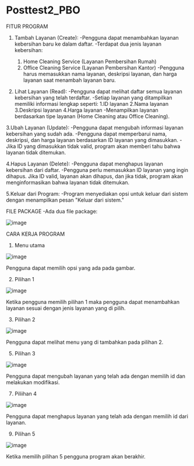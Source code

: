 # Posttest2_PBO

FITUR PROGRAM
1. Tambah Layanan (Create):
-Pengguna dapat menambahkan layanan kebersihan baru ke dalam daftar.
-Terdapat dua jenis layanan kebersihan:
   1. Home Cleaning Service (Layanan Pembersihan Rumah)
   2. Office Cleaning Service (Layanan Pembersihan Kantor)
-Pengguna harus memasukkan nama layanan, deskripsi layanan, dan harga layanan saat menambah layanan baru.



2. Lihat Layanan (Read):
-Pengguna dapat melihat daftar semua layanan kebersihan yang telah terdaftar.
-Setiap layanan yang ditampilkan memiliki informasi lengkap seperti:
    1.ID layanan
    2.Nama layanan
    3.Deskripsi layanan
    4.Harga layanan
-Menampilkan layanan berdasarkan tipe layanan (Home Cleaning atau Office Cleaning).


3.Ubah Layanan (Update):
-Pengguna dapat mengubah informasi layanan kebersihan yang sudah ada.
-Pengguna dapat memperbarui nama, deskripsi, dan harga layanan berdasarkan ID layanan yang dimasukkan.
-Jika ID yang dimasukkan tidak valid, program akan memberi tahu bahwa layanan tidak ditemukan.



4.Hapus Layanan (Delete):
-Pengguna dapat menghapus layanan kebersihan dari daftar.
-Pengguna perlu memasukkan ID layanan yang ingin dihapus. Jika ID valid, layanan akan dihapus, dan jika tidak, program akan menginformasikan bahwa layanan tidak ditemukan.



5.Keluar dari Program:
-Program menyediakan opsi untuk keluar dari sistem dengan menampilkan pesan "Keluar dari sistem."


FILE PACKAGE
-Ada dua file package:

![image](https://github.com/user-attachments/assets/c2825081-6a79-445f-900f-60a8713dd5de)



CARA KERJA PROGRAM
1. Menu utama
   
![image](https://github.com/user-attachments/assets/e5ec829e-682c-4b73-8688-f44db70b9a95)

Pengguna dapat memilih opsi yang ada pada gambar.



2. Pilihan 1

![image](https://github.com/user-attachments/assets/7c8e4071-0c3f-4bd6-8bc1-b3a2e39d9751)

Ketika pengguna memilih pilihan 1 maka pengguna dapat menambahkan layanan sesuai dengan jenis layanan yang di pilih.



3. Pilihan 2
   
![image](https://github.com/user-attachments/assets/0e5215c0-463d-48e0-9909-380ff1ae7520)

Pengguna dapat melihat menu yang di tambahkan pada pilihan 2.


5. Pilihan 3
   
![image](https://github.com/user-attachments/assets/99cf7cb8-729d-47ac-9e1a-580dbb4b1b30)

Pengguna dapat mengubah layanan yang telah ada dengan memilih id dan melakukan modifikasi.



7. Piliihan 4
   
![image](https://github.com/user-attachments/assets/97589150-0574-44bf-902b-8f2878375bbc)

Pengguna dapat menghapus layanan yang telah ada dengan memilih id dari layanan.



9. Pilihan 5
    
![image](https://github.com/user-attachments/assets/8e382901-39aa-4b2b-a467-744d991a881b)

Ketika memilih pilihan 5 pengguna program akan berakhir.







